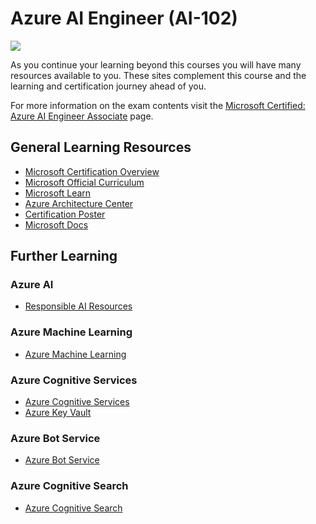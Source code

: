 # Azure AI Engineer (AI-102)
[![](https://github.com/georgiakalyva/learningresources/raw/main/assets/ai-102.png)](https://github.com/georgiakalyva/learningresources/raw/main/assets/ai-102.png) 

As you continue your learning beyond this courses you will have many resources available to you. These sites complement this course and the learning and certification journey ahead of you.

For more information on the exam contents visit the [Microsoft Certified: Azure AI Engineer Associate](https://docs.microsoft.com/en-us/learn/certifications/azure-ai-engineer/ "Microsoft Certified: Azure AI Engineer Associate") page.

## General Learning Resources

- [Microsoft Certification Overview ](https://www.microsoft.com/certification "Microsoft Certification Overview ")
- [Microsoft Official Curriculum ](https://www.aka.ms.MOC "Microsoft Official Curriculum ")
- [Microsoft Learn](https://www.Microsoft.com/Learn "Microsoft Learn")
- [Azure Architecture Center](https://www.aka.ms/architecture "Azure Architecture Center")
- [Certification Poster](https://www.aka.ms/TrainCertPoster "Certification Poster")
- [Microsoft Docs](https://www.aka.ms/Docs "Microsoft Docs")

## Further Learning

### Azure AI

- [Responsible AI Resources](https://www.microsoft.com/ai/responsible-ai "Responsible AI Resources")

### Azure Machine Learning

- [Azure Machine Learning](https://docs.microsoft.com/en-us/azure/machine-learning/ "Azure Machine Learning")

### Azure Cognitive Services

- [Azure Cognitive Services](https://docs.microsoft.com/en-us/azure/cognitive-services/ "Azure Cognitive Services")
- [Azure Key Vault](https://docs.microsoft.com/en-us/azure/key-vault/general/basic-concepts "Azure Key Vault")

### Azure Bot Service
- [Azure Bot Service](https://docs.microsoft.com/en-us/azure/bot-service/?view=azure-bot-service-4.0 "Azure Bot Service")

### Azure Cognitive Search

- [Azure Cognitive Search](https://docs.microsoft.com/en-us/azure/search/ "Azure Cognitive Search")

